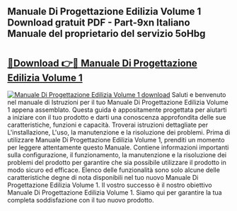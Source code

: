## Manuale Di Progettazione Edilizia Volume 1 Download gratuit PDF - Part-9xn Italiano Manuale del proprietario del servizio 5oHbg

# <h2><a href="http://dfazem.blite.top/?on=Manuale+Di+Progettazione+Edilizia+Volume+1">🔗Download 👉🔴 Manuale Di Progettazione Edilizia Volume 1</a></h2>

[![Manuale Di Progettazione Edilizia Volume 1 download](https://i.imgur.com/lujVjoI.png)](http://dfazem.blite.top/?on=Manuale+Di+Progettazione+Edilizia+Volume+1)
Saluti e benvenuto nel manuale di Istruzioni per il tuo Manuale Di Progettazione Edilizia Volume 1 appena assemblato. Questa guida è appositamente progettata per aiutarti a iniziare con il tuo prodotto e darti una conoscenza approfondita delle sue caratteristiche, funzioni e capacità. Troverai istruzioni dettagliate per L'installazione, L'uso, la manutenzione e la risoluzione dei problemi. Prima di utilizzare Manuale Di Progettazione Edilizia Volume 1, prenditi un momento per leggere attentamente questo Manuale. Contiene informazioni importanti sulla configurazione, il funzionamento, la manutenzione e la risoluzione dei problemi del prodotto per garantire che sia possibile utilizzare il prodotto in modo sicuro ed efficace. Elenco delle funzionalità sono solo alcune delle caratteristiche degne di nota disponibili nel tuo nuovo Manuale Di Progettazione Edilizia Volume 1. Il vostro successo è il nostro obiettivo Manuale Di Progettazione Edilizia Volume 1. Siamo qui per garantire la tua completa soddisfazione con il tuo nuovo prodotto.
